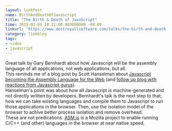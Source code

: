```yaml
---
layout: linkPost
name: BirthAndDeathOfJavascript
title: "The Birth & Death of JavaScript"
time: 2015-02-09 18:21:00.003000000 -08:00
linkurl: "https://www.destroyallsoftware.com/talks/the-birth-and-death-of-javascript"
category: linkblog
tags:
- video
- javascript
---
```


<p>
    Great talk by Gary Bernhardt about how Javascript will be the assembly language of all applications, not web applications, but all. <br />
    This reminds me of a blog post by Scott Hanselman about <a href="http://www.hanselman.com/blog/JavaScriptIsAssemblyLanguageForTheWebSematicMarkupIsDeadCleanVsMachinecodedHTML.aspx" target="_blank">Javascript becoming the Assembly Language for the Web</a> (and <a href="http://www.hanselman.com/blog/JavaScriptisAssemblyLanguagefortheWebPart2MadnessorjustInsanity.aspx" target="_blank">follow up blog with reactions from Javascript gurus</a>).<br/>
    Hanselman's point was about how all Javascript is machine-generated and not directly written by developers. Bernhardt's talk is the next step to that; how we can take existing languages and compile them to Javascript to run those applications in the browser. Then, use the isolation model of the browser to achive better process isolation and remove overhead.<br/>
    These are not predications. <a href="http://asmjs.org/" target="_blank">ASM.js</a> is a Mozilla project to enable running C/C++ (and other) languages in the browser at near native speed.
</p>
